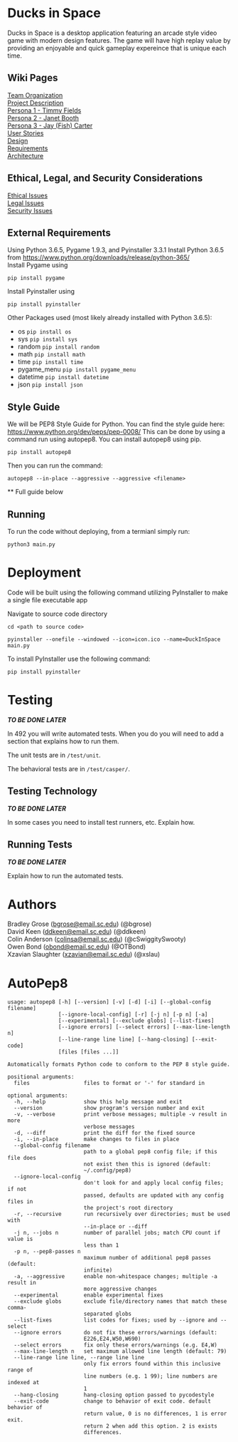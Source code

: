 
# Ducks in Space

Ducks in Space is a desktop application featuring an arcade style video game with modern design features. The game will have high replay value by providing an enjoyable and quick gameplay expereince that is unique each time. 

## Wiki Pages
[Team Organization](https://github.com/SCCapstone/RubberDuck/wiki/Team-Organization) <br>
[Project Description](https://github.com/SCCapstone/RubberDuck/wiki/Project-Description)  <br>
[Persona 1 - Timmy Fields](https://github.com/SCCapstone/RubberDuck/wiki/Persona-1---Timmy-Fields) <br>
[Persona 2 - Janet Booth](https://github.com/SCCapstone/RubberDuck/wiki/Persona-2---Janet-Booth) <br>
[Persona 3 - Jay (Fish) Carter](https://github.com/SCCapstone/RubberDuck/wiki/Persona-3-Jay-%22Fish%22-Carter) <br>
[User Stories](https://github.com/SCCapstone/RubberDuck/wiki/User-Stories) <br>
[Design](https://github.com/SCCapstone/RubberDuck/wiki/Design)<br>
[Requirements](https://github.com/SCCapstone/RubberDuck/wiki/Requirements)<br>
[Architecture](https://github.com/SCCapstone/RubberDuck/wiki/Architecture)

## Ethical, Legal, and Security Considerations
[Ethical Issues](https://github.com/SCCapstone/RubberDuck/wiki/Ethical-Issues) <br>
[Legal Issues](https://github.com/SCCapstone/RubberDuck/wiki/Legal-Issues) <br>
[Security Issues](https://github.com/SCCapstone/RubberDuck/wiki/Security-Issues) <br>

## External Requirements

Using Python 3.6.5, Pygame 1.9.3, and Pyinstaller 3.3.1
Install Python 3.6.5 from https://www.python.org/downloads/release/python-365/ <br>
Install Pygame using
```
pip install pygame
```
Install Pyinstaller using
```
pip install pyinstaller
```

Other Packages used (most likely already installed with Python 3.6.5):

* os `pip install os`
* sys `pip install sys`
* random `pip install random`
* math `pip install math`
* time `pip install time`
* pygame_menu `pip install pygame_menu`
* datetime `pip install datetime`
* json `pip install json`


## Style Guide
We will be PEP8 Style Guide for Python. You can find the style guide here: https://www.python.org/dev/peps/pep-0008/
This can be done by using a command run using autopep8. You can install autopep8 using pip.

```` 
pip install autopep8 
````

Then you can run the command:

```` 
autopep8 --in-place --aggressive --aggressive <filename> 
````

** Full guide below

## Running

To run the code without deploying, from a termianl simply run:

````
python3 main.py
````

# Deployment
Code will be built using the following command utilizing PyInstaller to make a single file executable app

Navigate to source code directory
````
cd <path to source code> 
````
````
pyinstaller --onefile --windowed --icon=icon.ico --name=DuckInSpace main.py 
````

To install PyInstaller use the following command:
````
pip install pyinstaller
````


# Testing

***TO BE DONE LATER***

In 492 you will write automated tests. When you do you will need to add a 
section that explains how to run them.

The unit tests are in `/test/unit`.

The behavioral tests are in `/test/casper/`.

## Testing Technology

***TO BE DONE LATER***

In some cases you need to install test runners, etc. Explain how.

## Running Tests

***TO BE DONE LATER***

Explain how to run the automated tests.

# Authors

Bradley Grose (bgrose@email.sc.edu) (@bgrose) <br>
David Keen (ddkeen@email.sc.edu) (@ddkeen) <br>
Colin Anderson (colinsa@email.sc.edu) (@cSwiggitySwooty) <br>
Owen Bond (obond@email.sc.edu) (@OTBond) <br>
Xzavian Slaughter (xzavian@email.sc.edu) (@xslau) <br>


# AutoPep8
````
usage: autopep8 [-h] [--version] [-v] [-d] [-i] [--global-config filename]
                [--ignore-local-config] [-r] [-j n] [-p n] [-a]
                [--experimental] [--exclude globs] [--list-fixes]
                [--ignore errors] [--select errors] [--max-line-length n]
                [--line-range line line] [--hang-closing] [--exit-code]
                [files [files ...]]

Automatically formats Python code to conform to the PEP 8 style guide.

positional arguments:
  files                 files to format or '-' for standard in

optional arguments:
  -h, --help            show this help message and exit
  --version             show program's version number and exit
  -v, --verbose         print verbose messages; multiple -v result in more
                        verbose messages
  -d, --diff            print the diff for the fixed source
  -i, --in-place        make changes to files in place
  --global-config filename
                        path to a global pep8 config file; if this file does
                        not exist then this is ignored (default:
                        ~/.config/pep8)
  --ignore-local-config
                        don't look for and apply local config files; if not
                        passed, defaults are updated with any config files in
                        the project's root directory
  -r, --recursive       run recursively over directories; must be used with
                        --in-place or --diff
  -j n, --jobs n        number of parallel jobs; match CPU count if value is
                        less than 1
  -p n, --pep8-passes n
                        maximum number of additional pep8 passes (default:
                        infinite)
  -a, --aggressive      enable non-whitespace changes; multiple -a result in
                        more aggressive changes
  --experimental        enable experimental fixes
  --exclude globs       exclude file/directory names that match these comma-
                        separated globs
  --list-fixes          list codes for fixes; used by --ignore and --select
  --ignore errors       do not fix these errors/warnings (default:
                        E226,E24,W50,W690)
  --select errors       fix only these errors/warnings (e.g. E4,W)
  --max-line-length n   set maximum allowed line length (default: 79)
  --line-range line line, --range line line
                        only fix errors found within this inclusive range of
                        line numbers (e.g. 1 99); line numbers are indexed at
                        1
  --hang-closing        hang-closing option passed to pycodestyle
  --exit-code           change to behavior of exit code. default behavior of
                        return value, 0 is no differences, 1 is error exit.
                        return 2 when add this option. 2 is exists
                        differences.
````

